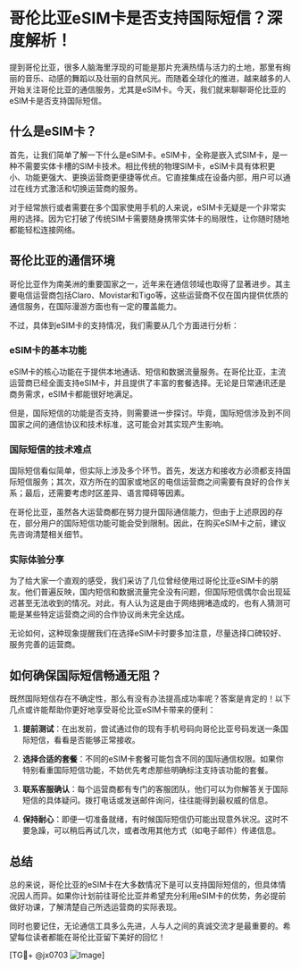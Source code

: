 # 哥伦比亚eSIM卡是否支持国际短信？深度解析！

提到哥伦比亚，很多人脑海里浮现的可能是那片充满热情与活力的土地，那里有绚丽的音乐、动感的舞蹈以及壮丽的自然风光。而随着全球化的推进，越来越多的人开始关注哥伦比亚的通信服务，尤其是eSIM卡。今天，我们就来聊聊哥伦比亚的eSIM卡是否支持国际短信。

## 什么是eSIM卡？

首先，让我们简单了解一下什么是eSIM卡。eSIM卡，全称是嵌入式SIM卡，是一种不需要实体卡槽的SIM卡技术。相比传统的物理SIM卡，eSIM卡具有体积更小、功能更强大、更换运营商更便捷等优点。它直接集成在设备内部，用户可以通过在线方式激活和切换运营商的服务。

对于经常旅行或者需要在多个国家使用手机的人来说，eSIM卡无疑是一个非常实用的选择。因为它打破了传统SIM卡需要随身携带实体卡的局限性，让你随时随地都能轻松连接网络。

## 哥伦比亚的通信环境

哥伦比亚作为南美洲的重要国家之一，近年来在通信领域也取得了显著进步。其主要电信运营商包括Claro、Movistar和Tigo等，这些运营商不仅在国内提供优质的通信服务，在国际漫游方面也有一定的覆盖能力。

不过，具体到eSIM卡的支持情况，我们需要从几个方面进行分析：

### eSIM卡的基本功能

eSIM卡的核心功能在于提供本地通话、短信和数据流量服务。在哥伦比亚，主流运营商已经全面支持eSIM卡，并且提供了丰富的套餐选择。无论是日常通讯还是商务需求，eSIM卡都能很好地满足。

但是，国际短信的功能是否支持，则需要进一步探讨。毕竟，国际短信涉及到不同国家之间的通信协议和技术标准，这可能会对其实现产生影响。

### 国际短信的技术难点

国际短信看似简单，但实际上涉及多个环节。首先，发送方和接收方必须都支持国际短信服务；其次，双方所在的国家或地区的电信运营商之间需要有良好的合作关系；最后，还需要考虑时区差异、语言障碍等因素。

在哥伦比亚，虽然各大运营商都在努力提升国际通信能力，但由于上述原因的存在，部分用户的国际短信功能可能会受到限制。因此，在购买eSIM卡之前，建议先咨询清楚相关细节。

### 实际体验分享

为了给大家一个直观的感受，我们采访了几位曾经使用过哥伦比亚eSIM卡的朋友。他们普遍反映，国内短信和数据流量完全没有问题，但国际短信偶尔会出现延迟甚至无法收到的情况。对此，有人认为这是由于网络拥堵造成的，也有人猜测可能是某些特定运营商之间的合作协议尚未完全达成。

无论如何，这种现象提醒我们在选择eSIM卡时要多加注意，尽量选择口碑较好、服务完善的运营商。

## 如何确保国际短信畅通无阻？

既然国际短信存在不确定性，那么有没有办法提高成功率呢？答案是肯定的！以下几点或许能帮助你更好地享受哥伦比亚eSIM卡带来的便利：

1. **提前测试**：在出发前，尝试通过你的现有手机号码向哥伦比亚号码发送一条国际短信，看看是否能够正常接收。
   
2. **选择合适的套餐**：不同的eSIM卡套餐可能包含不同的国际通信权限。如果你特别看重国际短信功能，不妨优先考虑那些明确标注支持该功能的套餐。

3. **联系客服确认**：每个运营商都有专门的客服团队，他们可以为你解答关于国际短信的具体疑问。拨打电话或发送邮件询问，往往能得到最权威的信息。

4. **保持耐心**：即便一切准备就绪，有时候国际短信仍可能出现意外状况。这时不要急躁，可以稍后再试几次，或者改用其他方式（如电子邮件）传递信息。

## 总结

总的来说，哥伦比亚的eSIM卡在大多数情况下是可以支持国际短信的，但具体情况因人而异。如果你计划前往哥伦比亚并希望充分利用eSIM卡的优势，务必提前做好功课，了解清楚自己所选运营商的实际表现。

同时也要记住，无论通信工具多么先进，人与人之间的真诚交流才是最重要的。希望每位读者都能在哥伦比亚留下美好的回忆！

[TG💪+ @jx0703 ![Image](https://github.com/user-attachments/assets/dbca1d08-cadb-493c-b0ec-ad6f7a83f270)]